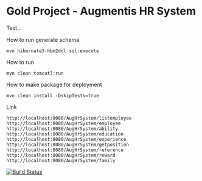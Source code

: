Gold Project - Augmentis HR System
==================================

Test...

How to run generate schema

    mvn hibernate3:hbm2ddl sql:execute

How to run

    mvn clean tomcat7:run

How to make package for deployment

    mvn clean install -DskipTests=true

Link

	http://localhost:8080/AugHrSystem/listemployee
	http://localhost:8080/AugHrSystem/employee
	http://localhost:8080/AugHrSystem/ability
	http://localhost:8080/AugHrSystem/education
	http://localhost:8080/AugHrSystem/experience
	http://localhost:8080/AugHrSystem/getposition
	http://localhost:8080/AugHrSystem/reference
	http://localhost:8080/AugHrSystem/reward
	http://localhost:8080/AugHrSystem/family

[![Build
Status](https://travis-ci.org/AugHrSystem/AugHrSystem.svg)](https://travis-ci.org/AugHrSystem/AugHrSystem)
